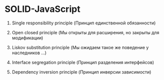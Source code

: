 # SOLID-JavaScript


1. Single responsibility principle (Принцип единственной обязанности)

2. Open closed principle (Мы открыты для расширения, но закрыты для модификации)

3. Liskov substitution principle (Мы ожидаем такое же поведение у наследников ...)

4. Interface segregation principle (Принцип разделения интерфейсов)

5. Dependency inversion principle (Принцип инверсии зависимости)


